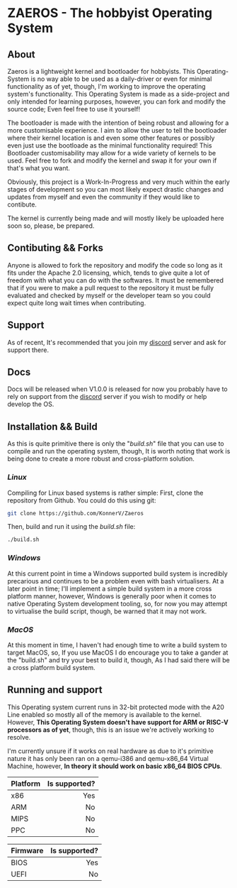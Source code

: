 # ZAEROS - The hobbyist Operating System

## About
Zaeros is a lightweight kernel and bootloader for hobbyists. This Operating-System is no way able to be used as a daily-driver or even for minimal functionality as of yet, though, I'm working to improve the operating system's functionality.
This Operating System is made as a side-project and only intended for learning purposes, however, you can fork and modify the source code; Even feel free to use it yourself!

The bootloader is made with the intention of being robust and allowing for a more customisable experience. I aim to allow the user to tell the bootloader where their kernel location is and even some other features or possibly even just use the bootloade as the minimal functionality required!
This Bootloader customisability may allow for a wide variety of kernels to be used. Feel free to fork and modify the kernel and swap it for your own if that's what you want.

Obviously, this project is a Work-In-Progress and very much within the early stages of development so you can most likely expect drastic changes and updates from myself and even the community if they would like to contibute.

The kernel is currently being made and will mostly likely be uploaded here soon so, please, be prepared.

## Contibuting && Forks
Anyone is allowed to fork the repository and modify the code so long as it fits under the Apache 2.0 licensing, which, tends to give quite a lot of freedom with what you can do with the softwares.
It must be remembered that if you were to make a pull request to the repository it must be fully evaluated and checked by myself or the developer team so you could expect quite long wait times when contributing.

## Support
As of recent, It's recommended that you join my [discord](https://discord.gg/WSx336WCCe) server and ask for support there.

## Docs
Docs will be released when V1.0.0 is released for now you probably have to rely on support from the [discord](https://discord.gg/WSx336WCCe) server if you wish to modify or help develop the OS.

## Installation && Build
As this is quite primitive there is only the "_build.sh_" file that you can use to compile and run the operating system, though, It is worth noting that work is being done to create a more robust and cross-platform solution.
### _Linux_
Compiling for Linux based systems is rather simple:
First, clone the repository from Github.
You could do this using git:
```bash
git clone https://github.com/KonnerV/Zaeros
```
Then, build and run it using the _build.sh_ file:
```bash
./build.sh
```
### _Windows_
At this current point in time a Windows supported build system is incredibly precarious and continues to be a problem even with bash virtualisers. At a later point in time; I'll implement a simple build system in a more cross platform manner, however, Windows is generally poor when it comes to native Operating System development tooling, so, for now you may attempt to virtualise the build script, though, be warned that it may not work.

### _MacOS_
At this moment in time, I haven't had enough time to write a build system to target MacOS, so, If you use MacOS I do encourage you to take a gander at the "build.sh" and try your best to build it, though, As I had said there will be a cross platform build system.

## Running and support
This Operating system current runs in 32-bit protected mode with the A20 Line enabled so mostly all of the memory is available to the kernel.
However, **This Operating System doesn't have support for ARM or RISC-V processors as of yet**, though, this is an issue we're actively working to resolve.

I'm currently unsure if it works on real hardware as due to it's primitive nature it has only been ran on a qemu-i386 and qemu-x86_64 Virtual Machine, however, **In theory it should work on basic x86_64 BIOS CPUs**.

| Platform          | Is supported? |
| :---------------- | ------------: |
| x86               |           Yes |
| ARM               |            No |
| MIPS              |            No |
| PPC               |            No |

| Firmware          | Is supported? |
| :---------------- | ------------: |
| BIOS              |           Yes |
| UEFI              |            No |
